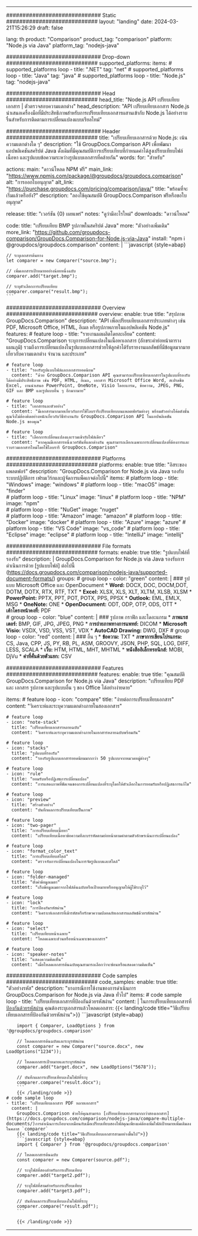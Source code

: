 
---
############################# Static ############################
layout: "landing"
date: 2024-03-21T15:26:29
draft: false

lang: th
product: "Comparison"
product_tag: "comparison"
platform: "Node.js via Java"
platform_tag: "nodejs-java"

############################# Drop-down ############################
supported_platforms:
  items:
    # supported_platforms loop
    - title: ".NET"
      tag: "net"
    # supported_platforms loop
    - title: "Java"
      tag: "java"
    # supported_platforms loop
    - title: "Node.js"
      tag: "nodejs-java"

############################# Head ############################
head_title: "Node.js API เปรียบเทียบเอกสาร | ตัวตรวจสอบความแตกต่าง"
head_description: "API เปรียบเทียบเอกสาร Node.js นำเสนอเครื่องมือที่มีประสิทธิภาพสำหรับการเปรียบเทียบเอกสารผสานเข้ากับ Node.js ได้อย่างราบรื่นสำหรับการติดตามการเปลี่ยนแปลงแบบเรียลไทม์"

############################# Header ############################
title: "เปรียบเทียบเอกสารด้วย Node.js: เน้นความแตกต่างใด ๆ"
description: "ใช้ GroupDocs.Comparison API เพื่อพัฒนาแอปพลิเคชันสคริปต์ Java ดั้งเดิมที่มีคุณสมบัติการเปรียบเทียบที่กำหนดค่าได้สูงเปรียบเทียบไฟล์ เนื้อหา และรูปแบบข้อความระหว่างรูปแบบเอกสารที่คล้ายกัน"
words:
  for: "สำหรับ"

actions:
  main: "ดาวน์โหลด NPM ฟรี"
  main_link: "https://www.npmjs.com/package/@groupdocs/groupdocs.comparison"
  alt: "การออกใบอนุญาต"
  alt_link: "https://purchase.groupdocs.com/pricing/comparison/java/"
  title: "พร้อมที่จะเริ่มแล้วหรือยัง?"
  description: "ลองใช้คุณสมบัติ GroupDocs.Comparison ฟรีหรือขอใบอนุญาต"

release:
  title: "เวอร์ชัน {0} เผยแพร่"
  notes: "ดูว่ามีอะไรใหม่"
  downloads: "ดาวน์โหลด"

code:
  title: "เปรียบเทียบ BMP รูปภาพในสคริปต์ Java"
  more: "ตัวอย่างเพิ่มเติม"
  more_link: "https://github.com/groupdocs-comparison/GroupDocs.Comparison-for-Node.js-via-Java"
  install: "npm i @groupdocs/groupdocs.comparison"
  content: |
    ```javascript {style=abap}

    // ระบุเอกสารต้นทาง
    let comparer = new Comparer("source.bmp");

    // เพิ่มเอกสารเป้าหมายอย่างน้อยหนึ่งฉบับ
    comparer.add("target.bmp");

    // ระบุตัวเลือกการเปรียบเทียบ
    comparer.compare("result.bmp"); 
    ```

############################# Overview ############################
overview:
  enable: true
  title: "สรุปภาพ GroupDocs.Comparison"
  description: "API เพื่อเปรียบเทียบเอกสารประเภทต่างๆ เช่น PDF, Microsoft Office, HTML, อีเมล หรือรูปภาพภายในแอปพลิเคชัน Node.js"
  features:
    # feature loop
    - title: "รายงานผลผลิตโดยละเอียด"
      content: "GroupDocs.Comparison ระบุการเปลี่ยนแปลงในเนื้อหาเอกสาร (อักขระคำย่อหน้าตารางแผนภูมิ) รวมถึงการเปลี่ยนแปลงในรูปแบบเอกสารช่วยให้ลูกค้าได้รับรายงานผลลัพธ์ที่มีข้อมูลมากมายเกี่ยวกับความแตกต่าง จำนวน และประเภท"

    # feature loop
    - title: "รองรับรูปแบบไฟล์และเอกสารยอดนิยม"
      content: "ด้วย GroupDocs.Comparison API คุณสามารถเปรียบเทียบเอกสารในรูปแบบที่รองรับได้อย่างมีประสิทธิภาพ เช่น PDF, HTML, อีเมล, เอกสาร Microsoft Office Word, สเปรดชีต Excel, งานนำเสนอ PowerPoint, OneNote, Visio ไดอะแกรม, ข้อความ, JPEG, PNG, GIF และ BMP และรูปแบบอื่น ๆ อีกมากมาย"

    # feature loop
    - title: "เอกสารและตัวอย่าง"
      content: "มีเอกสารมากมายเกี่ยวกับการใช้ไลบรารีเปรียบเทียบบนแพลตฟอร์มต่างๆ พร้อมตัวอย่างโค้ดดังนั้นคุณจึงไม่ต้องคิดอย่างหนักเกี่ยวกับวิธีทำงานกับ GroupDocs.Comparison API ในแอปพลิเคชัน Node.js ของคุณ"

    # feature loop
    - title: "เลือกการเปลี่ยนแปลงและรวมเข้ากับไฟล์เดียว"
      content: "หากคุณมีเอกสารหนึ่งเวอร์ชันที่แตกต่างกัน คุณสามารถเลือกเฉพาะการเปลี่ยนแปลงที่ต้องการและรวบรวมเอกสารใหม่โดยใช้ไลบรารี GroupDocs.Comparison"

############################# Platforms ############################
platforms:
  enable: true
  title: "อิสระของแพลตฟอร์"
  description: "GroupDocs.Comparison for Node.js via Java รองรับระบบปฏิบัติการ เฟรมเวิร์กและผู้จัดการแพ็คเกจต่อไปนี้"
  items:
    # platform loop
    - title: "Windows"
      image: "windows"
    # platform loop
    - title: "macOS"
      image: "finder"      
    # platform loop
    - title: "Linux"
      image: "linux"
    # platform loop
    - title: "NPM"
      image: "npm"  
    # platform loop
    - title: "NuGet"
      image: "nuget"      
    # platform loop
    - title: "Amazon"
      image: "amazon"
    # platform loop
    - title: "Docker"
      image: "docker"
    # platform loop
    - title: "Azure"
      image: "azure"
    # platform loop
    - title: "VS Code"
      image: "vs_code"
    # platform loop
    - title: "Eclipse"
      image: "eclipse"
    # platform loop
    - title: "IntelliJ"
      image: "intellij"

############################# File formats ############################
formats:
  enable: true
  title: "รูปแบบไฟล์ที่รองรับ"
  description: |
    GroupDocs.Comparison for Node.js via Java รองรับการดำเนินการด้วย [รูปแบบไฟล์] ต่อไปนี้ (https://docs.groupdocs.com/comparison/nodejs-java/supported-document-formats/)
  groups:
    # group loop
    - color: "green"
      content: |
        ### รูปแบบ Microsoft Office และ OpenDocument
        * **Word:** DOCX, DOC, DOCM,DOT, DOTM, DOTX, RTX, RTF, TXT
        * **Excel:** XLSX, XLS, XLT, XLTM, XLSB, XLSM
        * **PowerPoint:** PPTX, PPT, POT, POTX, PPS, PPSX
        * **Outlook:** EML, EMLX, MSG
        * **OneNote:** ONE
        * **OpenDocument:** ODT, ODP, OTP, ODS, OTT
        * **เค้าโครงหน้าคงที่:** PDF        
    # group loop
    - color: "blue"
      content: |
        ### รูปภาพ กราฟิก และไดอะแกรม
        * **ภาพแรสเตอร์:** BMP, GIF, JPG, JPEG, PNG
        * **การถ่ายภาพทางการแพทย์:** DICOM
        * **Microsoft Visio:** VSDX, VSD, VSS, VST, VDX
        * **AutoCAD Drawing:** DWG, DXF
      # group loop
    - color: "red"
      content: |
        ### อื่น ๆ
        * **ข้อความ:** TXT
        * **ภาษาการเขียนโปรแกรม:** CS, Java, CPP, JS, PY, RB, PL, ASM, GROOVY, JSON, PHP, SQL, LOG, DIFF, LESS, SCALA
        * **เว็บ:** HTM, HTML, MHT, MHTML
        * **หนังสืออิเล็กทรอนิกส์:** MOBI, DjVu
        * **ค่าที่คั่นด้วยตัวแยก:** CSV

############################# Features ############################
features:
  enable: true
  title: "คุณสมบัติ GroupDocs.Comparison for Node.js via Java"
  description: "เปรียบเทียบ PDF และ เอกสาร รูปภาพ และรูปแบบอื่น ๆ ของ Office ได้อย่างง่ายดาย"

  items:
    # feature loop
    - icon: "compare"
      title: "ง่ายต่อการเปรียบเทียบเอกสาร"
      content: "วิเคราะห์และระบุความแตกต่างภายในสองเอกสาร"

    # feature loop
    - icon: "note-stack"
      title: "เปรียบเทียบเอกสารหลายฉบับ"
      content: "วิเคราะห์และระบุความแตกต่างภายในเอกสารหลายฉบับพร้อมกัน"

    # feature loop
    - icon: "stacks"
      title: "รูปแบบที่รองรับ"
      content: "รองรับรูปแบบเอกสารยอดนิยมมากกว่า 50 รูปแบบจากหมวดหมู่ต่างๆ"

    # feature loop
    - icon: "rule"
      title: "ยอมรับหรือปฏิเสธการเปลี่ยนแปลง"
      content: "การแสดงภาพที่ชัดเจนของการเปลี่ยนแปลงที่ระบุโดยให้ตัวเลือกในการยอมรับหรือปฏิเสธการแก้ไข"

    # feature loop
    - icon: "preview"
      title: "สร้างตัวอย่าง"
      content: "บันทึกผลการเปรียบเทียบเป็นภาพ"

    # feature loop
    - icon: "two-pager"
      title: "การเปรียบเทียบเนื้อหา"
      content: "เปรียบเทียบเนื้อหาข้อความทีละบรรทัดตามย่อหน้าตามคำตามตัวอักษรเน้นการเปลี่ยนแปลง"

    # feature loop
    - icon: "format_color_text"
      title: "การเปรียบเทียบสไตล์"
      content: "ตรวจจับการเปลี่ยนแปลงในการจัดรูปแบบและสไตล์"

    # feature loop
    - icon: "folder-managed"
      title: "ตั้งค่าข้อมูลเมตา"
      content: "เก็บข้อมูลเมตาจากไฟล์ต้นฉบับหรือเป้าหมายหรืออนุญาตให้ผู้ใช้ระบุไว้"

    # feature loop
    - icon: "lock"
      title: "การป้องกันรหัสผ่าน"
      content: "วิเคราะห์เอกสารที่เข้ารหัสหรือรักษาความปลอดภัยเอกสารผลลัพธ์ด้วยรหัสผ่าน"

    # feature loop
    - icon: "select"
      title: "เปรียบเทียบหน้าเฉพาะ"
      content: "โหลดเฉพาะส่วนหรือหน้าเฉพาะของเอกสาร"

    # feature loop
    - icon: "speaker-notes"
      title: "แสดงความคิดเห็น"
      content: "เมื่อโหลดเอกสารต้นฉบับคุณสามารถเลือกว่าจะซ่อนหรือแสดงความคิดเห็น"

############################# Code samples ############################
code_samples:
  enable: true
  title: "ตัวอย่างรหัส"
  description: "บางกรณีการใช้งานของการดำเนินการ GroupDocs.Comparison for Node.js via Java ทั่วไป"
  items:
    # code sample loop
    - title: "เปรียบเทียบเอกสารที่ป้องกันด้วยรหัสผ่าน"
      content: |
        ในการเปรียบเทียบเอกสารที่ [ป้องกันด้วยรหัสผ่าน](https://docs.groupdocs.com/comparison/nodejs-java/load-password-protected-documents/) คุณต้องระบุเอกสารแล้วโหลดเอกสาร:
        {{< landing/code title="วิธีเปรียบเทียบเอกสารที่ป้องกันด้วยรหัสผ่าน">}}
        ```javascript {style=abap}

        import { Comparer, LoadOptions } from '@groupdocs/groupdocs.comparison'

        // โหลดเอกสารต้นฉบับและระบุรหัสผ่าน
        const comparer = new Comparer("source.docx", new LoadOptions("1234"));

        // โหลดเอกสารเป้าหมายและระบุรหัสผ่าน
        comparer.add("target.docx", new LoadOptions("5678"));

        // บันทึกผลการเปรียบเทียบลงในไฟล์ที่ระบุ
        comparer.compare("result.docx");
        ```
        {{< /landing/code >}}
    # code sample loop
    - title: "เปรียบเทียบเอกสาร PDF หลายเอกสาร"
      content: |
        GroupDocs.Comparison ช่วยให้คุณสามารถ [เปรียบเทียบเอกสารมากกว่าสองเอกสาร](https://docs.groupdocs.com/comparison/nodejs-java/compare-multiple-documents/)การดำเนินการเกือบจะเหมือนกับเมื่อเปรียบเทียบสองไฟล์คุณเพียงแค่ต้องเพิ่มไฟล์เป้าหมายเพิ่มเติมลงในคลาส `comparer`
        {{< landing/code title="วิธีเปรียบเทียบเอกสารสามอย่างขึ้นไป">}}
        ```javascript {style=abap}
        import { Comparer } from '@groupdocs/groupdocs.comparison'

        // โหลดเอกสารต้นฉบับ
        const comparer = new Comparer(source.pdf");

        // ระบุไฟล์ที่สองสำหรับการเปรียบเทียบ
        comparer.add("target2.pdf");

        // ระบุไฟล์ที่สามสำหรับการเปรียบเทียบ
        comparer.add("target3.pdf");

        // บันทึกผลการเปรียบเทียบลงในไฟล์ที่ระบุ
        comparer.compare("result.pdf");
        ```

        {{< /landing/code >}}

---